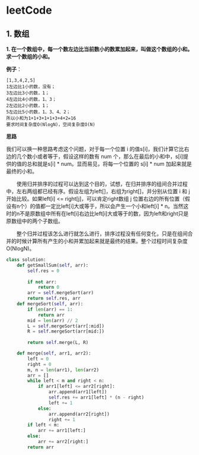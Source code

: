 # leetCode

## 1. 数组

**1. 在一个数组中，每一个数左边比当前数小的数累加起来，叫做这个数组的小和。求一个数组的小和。**

**例子**：

```
[1,3,4,2,5]
1左边比1小的数，没有；
3左边比3小的数，1；
4左边比4小的数，1、3；
2左边比2小的数，1；
5左边比5小的数，1、3、4、2；
所以小和为1+1+3+1+1+3+4+2=16
要求时间复杂度O(NlogN)，空间复杂度O(N)
```

**思路**

我们可以换一种思路考虑这个问题，对于每一个位置 i 的值s[i]，我们计算它比右边的几个数小或者等于，假设这样的数有 num 个，那么在最后的小和中，s[i]提供的值的总和就是s[i] * num。显而易见，将每一个位置的 s[i] * num 加起来就是最终的小和。

　　使用归并排序的过程可以达到这个目的，试想，在归并排序的组间合并过程中，左右两组都已经有序。假设左组为left[]，右组为right[]，并分别从位置 i 和 j 开始比较。如果left[i] <= right[j]，可以肯定right数组 j 位置右边的所有位置（假设有n个）的值都一定比left[i]大或等于，所以会产生一个小和left[i] * n。当然这时的n不是原数组中所有在left[i]右边比left[i]大或等于的数，因为left和right只是原数组中的两个子数组。

　　整个归并过程该怎么进行就怎么进行，排序过程没有任何变化，只是在组间合并的时候计算所有产生的小和并累加起来就是最终的结果。整个过程时间复杂度O(NlogN)。

```python
class solution:
    def getSmallSum(self, arr):
        self.res = 0
        
        if not arr:
            return 0
        arr = self.mergeSort(arr)
        return self.res, arr
    def mergeSort(self, arr):
        if len(arr) == 1:
            return arr
        mid = len(arr) // 2
        L = self.mergeSort(arr[:mid])
        R = self.mergeSort(arr[mid:])
    
        return self.merge(L, R)

    def merge(self, arr1, arr2):
        left = 0
        right = 0
        m, n = len(arr1), len(arr2)
        arr = []
        while left < m and right < n:
            if arr1[left] <= arr2[right]:
                arr.append(arr1[left])
                self.res += arr1[left] * (n - right)
                left += 1
            else:
                arr.append(arr2[right])
                right += 1
        if left < m:
            arr += arr1[left:]
        else:
            arr += arr2[right:]
        return arr
```


